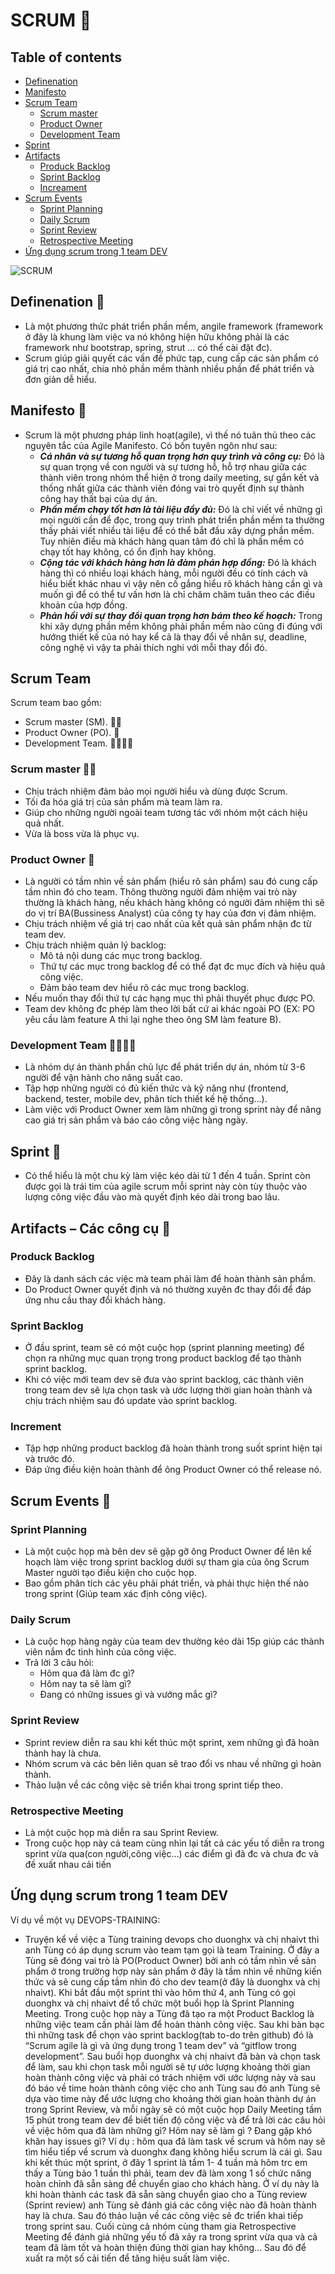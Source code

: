 # SCRUM :star2:

## Table of contents
<!--ts-->
* [Definenation](#define)
* [Manifesto](#manifesto)
* [Scrum Team](#team)
  * [Scrum master](#team1)
  * [Product Owner](#team2)
  * [Development Team](#team3)
* [Sprint](#sprint)
* [Artifacts](#artifacts)
  * [Produck Backlog](#artifact1)
  * [Sprint Backlog](#artifact2)
  * [Increament](#artifact3)
* [Scrum Events](#event)
  * [Sprint Planning](#event1)
  * [Daily Scrum](#event2)
  * [Sprint Review](#event3)
  * [Retrospective Meeting](#event4)
* [Ứng dụng scrum trong 1 team DEV](#ungdung)
<!--te-->

![SCRUM](/images/sprint.png)

<a name="define"></a>
## Definenation :book:
- Là một phương thức phát triển phần mềm, angile framework (framework ở đây là khung làm việc va nó không hiện hữu không phải là các framework như bootstrap, spring, strut ... có thể cài đặt đc).
- Scrum giúp giải quyết các vấn đề phức tạp, cung cấp các sản phẩm có giá trị cao nhất, chia nhỏ phần mềm thành nhiều phần để phát triển và đơn giản dễ hiểu.
<a name="manifesto"></a>
## Manifesto :scroll:
- Scrum là một phương pháp linh hoạt(agile), vì thế nó tuân thủ theo các nguyên tắc của Agile Manifesto. Có bốn tuyên ngôn như sau:
  - ***Cá nhân và sự tương hỗ quan trọng hơn quy trình và công cụ:*** Đó là sự quan trọng về con người và sự tương hỗ, hỗ trợ nhau giữa các thành viên trong nhóm thể hiện ở trong daily meeting, sự gắn kết và thống nhất giữa các thành viên đóng vai trò quyết định sự thành công hay thất bại của dự án.
  - ***Phần mềm chạy tốt hơn là tài liệu đầy đủ:*** Đó là chỉ viết về những gì mọi người cần để đọc, trong quy trình phát triển phần mềm ta thường thấy phải viết nhiều tài liệu để có thể bắt đầu xây dựng phần mềm. Tuy nhiên điều mà khách hàng quan tâm đó chỉ là phần mềm có chạy tốt hay không, có ổn định hay không.
  - ***Cộng tác với khách hàng hơn là đàm phán hợp đồng:***  Đó là khách hàng thì có nhiều loại khách hàng, mỗi người đều có tính cách và hiểu biết khác nhau vì vậy nên cố gắng hiểu rõ khách hàng cần gì và muốn gì để có thể tư vấn hơn là chỉ chăm chăm tuân theo các điều khoản của hợp đồng.
  - ***Phản hồi với sự thay đổi quan trọng hơn bám theo kế hoạch:*** Trong khi xây dựng phần mềm không phải phần mềm nào cũng đi đúng với hướng thiết kế của nó hay kể cả là thay đổi về nhân sự, deadline, công nghệ vì vậy ta phải thích nghi với mỗi thay đổi đó.
 <a name="team"></a>
## Scrum Team
Scrum team bao gồm:
- Scrum master (SM). 👨‍🏫
- Product Owner (PO). :man:
- Development Team. 👨‍👨‍👦‍👦
<a name="team1"></a>
### Scrum master 👨‍🏫
- Chịu trách nhiệm đảm bảo mọi người hiểu và dùng được Scrum.
- Tối đa hóa giá trị của sản phẩm mà team làm ra.
- Giúp cho những người ngoài team tương tác với nhóm một cách hiệu quả nhất.
- Vừa là boss vừa là phục vụ.
<a name="team2"></a>
### Product Owner :man:
- Là người có tầm nhìn về sản phẩm (hiểu rõ sản phẩm) sau đó cung cấp tầm nhìn đó cho team. Thông thường người đảm nhiệm vai trò này thường là khách hàng, nếu khách hàng không có người đảm nhiệm thì sẽ do vị trí BA(Bussiness Analyst) của công ty hay của đơn vị đảm nhiệm.
- Chịu trách nhiệm về giá trị cao nhất của kết quả sản phẩm nhận đc từ team dev.
- Chịu trách nhiệm quản lý backlog:
   - Mô tả nội dung các mục trong backlog.
   - Thứ tự các mục trong backlog để có thể đạt đc mục đích và hiệu quả công việc.
   - Đảm bảo team dev hiểu rõ các mục trong backlog.
- Nếu muốn thay đổi thứ tự các hạng mục thì phải thuyết phục được PO.
- Team dev không đc phép làm theo lời bất cứ ai khác ngoài PO (EX: PO yêu cầu làm feature A thì lại nghe theo ông SM làm feature B).
<a name="team3"></a>
### Development Team 👨‍👨‍👦‍👦
- Là nhóm dự án thành phần chủ lực để phát triển dự án, nhóm từ 3-6 người để vận hành cho năng suất cao.
- Tập hợp những người có đủ kiến thức và kỹ năng như (frontend, backend, tester, mobile dev, phân tích thiết kế hệ thống...).
- Làm việc với Product Owner xem làm những gì trong sprint này để nâng cao giá trị sản phẩm và báo cáo công việc hàng ngày.
<a name="sprint"></a>
## Sprint :milky_way:
- Có thể hiểu là một chu kỳ làm việc kéo dài từ 1 đến 4 tuần. Sprint còn được gọi là trái tim của agile scrum mỗi sprint này còn tùy thuộc vào lượng công việc đầu vào mà quyết định kéo dài trong bao lâu.
<a name="artifacts"></a>
## Artifacts – Các công cụ :wrench:
<a name="artifact1"></a>
### Produck Backlog
- Đây là danh sách các việc mà team phải làm để hoàn thành sản phẩm.
- Do Product Owner quyết định và nó thường xuyên đc thay đổi để đáp ứng nhu cầu thay đổi khách hàng.
<a name="artifact2"></a>
### Sprint Backlog
- Ở đầu sprint, team sẽ có một cuộc họp (sprint planning meeting) để chọn ra những mục quan trọng trong product backlog để tạo thành sprint backlog.
- Khi có việc mới team dev sẽ đưa vào sprint backlog, các thành viên trong team dev sẽ lựa chọn task và ước lượng thời gian hoàn thành và chịu trách nhiệm sau đó update vào sprint backlog.
<a name="artifact3"></a>
### Increment
- Tập hợp những product backlog đã hoàn thành trong suốt sprint hiện tại và trước đó.
- Đáp ứng điều kiện hoàn thành để ông Product Owner có thể release nó.
<a name="event"></a>
## Scrum Events :stars:
<a name="event1"></a>
### Sprint Planning
- Là một cuộc họp mà bên dev sẽ gặp gỡ ông Product Owner để lên kế hoạch làm việc trong sprint backlog dưới sự tham gia của ông Scrum Master người tạo điều kiện cho cuộc họp.
- Bao gồm phân tích các yêu phải phát triển, và phải thực hiện thế nào trong sprint (Giúp team xác định công việc).
<a name="event2"></a>
### Daily Scrum
- Là cuộc họp hàng ngày của team dev thường kéo dài 15p giúp các thành viên nắm đc tình hình của công việc.
- Trả lời 3 câu hỏi:
  - Hôm qua đã làm đc gì? 
  - Hôm nay ta sẽ làm gì?
  - Đang có những issues gì và vướng mắc gì?
<a name="event3"></a>
### Sprint Review
- Sprint review diễn ra sau khi kết thúc một sprint, xem những gì đã hoàn thành hay là chưa.
- Nhóm scrum và các bên liên quan sẽ trao đổi vs nhau về những gì hoàn thành.
- Thảo luận về các công việc sẽ triển khai trong sprint tiếp theo.
<a name="event4"></a>
### Retrospective Meeting
- Là một cuộc họp mà diễn ra sau Sprint Review.
- Trong cuộc họp này cả team cùng nhìn lại tất cả các yếu tố diễn ra trong sprint vừa qua(con người,công việc...) các điểm gì đã đc và chưa đc và đề xuất nhau cải tiến
<a name="ungdung"></a>
## Ứng dụng scrum trong 1 team DEV
Ví dụ về một vụ DEVOPS-TRAINING:
- Truyện kể về việc a Tùng training devops cho duonghx và chị nhaivt thì anh Tùng có áp dụng scrum vào team tạm gọi là team Training. Ở đây a Tùng sẽ đóng vai trò là PO(Product Owner) bởi anh có tầm nhìn về sản phẩm ở trong trường hợp này sản phẩm ở đây là tầm nhìn về những kiến thức và sẽ cung cấp tầm nhìn đó cho dev team(ở đây là duonghx và chị nhaivt). Khi bắt đầu một sprint thì vào hôm thứ 4, anh Tùng có gọi duonghx và chị nhaivt để tổ chức một buổi họp là Sprint Planning Meeting. Trong cuộc họp này a Tùng đã tạo ra một Product Backlog là những việc team cần phải làm để hoàn thành công việc. Sau khi bàn bạc thì những task để chọn vào sprint backlog(tab to-do trên github) đó là “Scrum agile là gì và ứng dụng trong 1 team dev” và “gitflow trong development”. Sau buổi họp duonghx và chị nhaivt đã bàn và chọn task để làm, sau khi chọn task mỗi người sẽ tự ước lượng khoảng thời gian hoàn thành công việc và phải có trách nhiệm với ước lượng này và sau đó báo về time hoàn thành công việc cho anh Tùng sau đó anh Tùng sẽ dựa vào time này để ước lượng cho khoảng thời gian hoàn thành dự án trong Sprint Review, và mỗi ngày sẽ có một cuộc họp Daily Meeting tầm 15 phút trong team dev để biết tiến độ công việc và để trả lời các câu hỏi về việc hôm qua đã làm những gì? Hôm nay sẽ làm gì ? Đang gặp khó khăn hay issues gì? Ví dụ : hôm qua đã làm task về scrum và hôm nay sẽ tìm hiểu tiếp về scrum và duonghx đang không hiểu scrum là cái gì. Sau khi kết thúc một sprint, ở đây 1 sprint là tầm 1- 4 tuần mà hôm trc em thấy a Tùng bảo 1 tuần thì phải, team dev đã làm xong 1 số chức năng hoàn chỉnh đã sẵn sàng để chuyển giao cho khách hàng. Ở ví dụ này là khi hoàn thành các task đã sẵn sàng chuyển giao cho a Tùng review (Sprint review) anh Tùng sẽ đánh giá các công việc nào đã hoàn thành hay là chưa. Sau đó thảo luận về các công việc sẽ đc triển khai tiếp trong sprint sau. Cuối cùng cả nhóm cùng tham gia Retrospective Meeting để đánh giá những yếu tố đã xảy ra trong sprint vừa qua và cả team đã làm tốt và hoàn thiện đúng thời gian hay không... Sau đó để xuất ra một số cải tiến để tăng hiệu suất làm việc.
